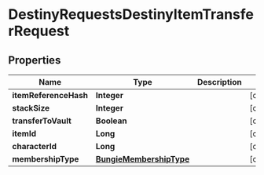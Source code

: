 
# DestinyRequestsDestinyItemTransferRequest

## Properties
Name | Type | Description | Notes
------------ | ------------- | ------------- | -------------
**itemReferenceHash** | **Integer** |  |  [optional]
**stackSize** | **Integer** |  |  [optional]
**transferToVault** | **Boolean** |  |  [optional]
**itemId** | **Long** |  |  [optional]
**characterId** | **Long** |  |  [optional]
**membershipType** | [**BungieMembershipType**](BungieMembershipType.md) |  |  [optional]



